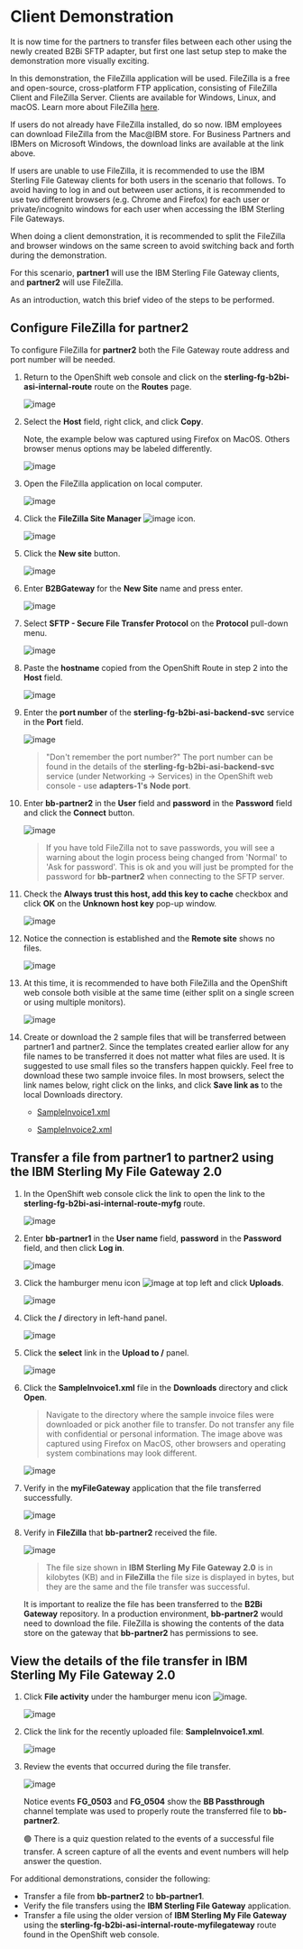 # Client Demonstration

It is now time for the partners to transfer files between each other using the newly created B2Bi SFTP adapter, but first one last setup step to make the demonstration more visually exciting.

In this demonstration, the FileZilla application will be used. FileZilla is a free and open-source, cross-platform FTP application, consisting of FileZilla Client and FileZilla Server. Clients are available for Windows, Linux, and macOS. Learn more about FileZilla [here](https://filezilla-project.org/).

If users do not already have FileZilla installed, do so now. IBM employees can download FileZilla from the Mac@IBM store. For Business Partners and IBMers on Microsoft Windows, the download links are available at the link above.

If users are unable to use FileZilla, it is recommended to use the IBM Sterling File Gateway clients for both users in the scenario that follows. To avoid having to log in and out between user actions, it is recommended to use two different browsers (e.g. Chrome and Firefox) for each user or private/incognito windows for each user when accessing the IBM Sterling File Gateways.

When doing a client demonstration, it is recommended to split the FileZilla and browser windows on the same screen to avoid switching back and forth during the demonstration.

For this scenario, **partner1** will use the IBM Sterling File Gateway clients, and **partner2** will use FileZilla.

As an introduction, watch this brief video of the steps to be performed.

## Configure FileZilla for partner2

To configure FileZilla for **partner2** both the File Gateway route address and port number will be needed.

1. Return to the OpenShift web console and click on the **sterling-fg-b2bi-asi-internal-route** route on the **Routes** page.

    ![image](_attachments/OS_InternalRoute1.png)

1. Select the **Host** field, right click, and click **Copy**.

    Note, the example below was captured using Firefox on MacOS. Others browser menus options may be labeled differently.

    ![image](_attachments/OS_InternalRoute2.png)

1. Open the FileZilla application on local computer.

    ![image](_attachments/FileZilla.png)

1. Click the **FileZilla Site Manager** ![image](_attachments/FZSiteManagerIcon.png) icon.

    ![image](_attachments/FileZillaSiteManager.png)

1. Click the **New site** button.

    ![image](_attachments/FZ_NewSiteButton.png)

1. Enter **B2BGateway** for the **New Site** name and press enter.

    ![image](_attachments/FZ_NewSiteName.png)

1. Select **SFTP - Secure File Transfer Protocol** on the **Protocol** pull-down menu.

    ![image](_attachments/FZ_NewSiteProtocol.png)

1. Paste the **hostname** copied from the OpenShift Route in step 2 into the **Host** field.

    ![image](_attachments/FZ_NewSitePasteHost.png)

1. Enter the **port number** of the **sterling-fg-b2bi-asi-backend-svc** service in the **Port** field.

    ![image](_attachments/FZ_NewSitePort.png)

    > "Don't remember the port number?" The port number can be found in the details of the **sterling-fg-b2bi-asi-backend-svc** service (under Networking -> Services) in the OpenShift web console - use **adapters-1's** **Node port**.

1. Enter **bb-partner2** in the **User** field and **password** in the **Password** field and click the **Connect** button.

    ![image](_attachments/BB_FZ_NewSiteUserPassword.png)

    > If you have told FileZilla not to save passwords, you will see a warning about the login process being changed from 'Normal' to 'Ask for password'. This is ok and you will just be prompted for the password for **bb-partner2** when connecting to the SFTP server.

1. Check the **Always trust this host, add this key to cache** checkbox and click **OK** on the **Unknown host key** pop-up window.

    ![image](_attachments/FZ_UKnknownHostKey.png)

1. Notice the connection is established and the **Remote site** shows no files.

    ![image](_attachments/FZ_Connected.png)

1. At this time, it is recommended to have both FileZilla and the OpenShift web console both visible at the same time (either split on a single screen or using multiple monitors).

    ![image](_attachments/OS_FZ_splitScreen.png)

1. Create or download the 2 sample files that will be transferred between partner1 and partner2. Since the templates created earlier allow for any file names to be transferred it does not matter what files are used.  It is suggested to use small files so the transfers happen quickly.  Feel free to download these two sample invoice files. In most browsers, select the link names below, right click on the links, and click **Save link as** to the local Downloads directory.

    - [SampleInvoice1.xml](https://raw.githubusercontent.com/IBM/SalesEnablement-SterlingDataExchange-L3/main/tools/SampleInvoice1.xml)

    - [SampleInvoice2.xml](https://raw.githubusercontent.com/IBM/SalesEnablement-SterlingDataExchange-L3/main/tools/SampleInvoice2.xml)

## Transfer a file from partner1 to partner2 using the IBM Sterling My File Gateway 2.0

1. In the OpenShift web console click the link to open the link to the **sterling-fg-b2bi-asi-internal-route-myfg** route.

    ![image](_attachments/OS_Route-MyFG.png)

1. Enter **bb-partner1** in the **User name** field, **password** in the **Password** field, and then click **Log in**.

    ![image](_attachments/BB_MyFG_login.png)

1. Click the hamburger menu icon ![image](_attachments/MyFG_HamburgerIcon.png) at top left and click **Uploads**.

    ![image](_attachments/MyFG_UploadsMenu.png)

1. Click the **/** directory in left-hand panel.

    ![image](_attachments/MyFG_DirectorySelect.png)

1. Click the **select** link in the **Upload to /** panel.

    ![image](_attachments/MyFG_UploadPanel.png)

1. Click the **SampleInvoice1.xml** file in the **Downloads** directory and click **Open**.

    > Navigate to the directory where the sample invoice files were downloaded or pick another file to transfer. Do not transfer any file with confidential or personal information. The image above was captured using Firefox on MacOS, other browsers and operating system combinations may look different.

    ![image](_attachments/MyFG_UploadFileDialog.png)

1. Verify in the **myFileGateway** application that the file transferred successfully.

    ![image](_attachments/BB_MyFG_UploadFileTransferSuccess.png)

1. Verify in **FileZilla** that **bb-partner2** received the file.

    ![image](_attachments/BB_FZ_UploadFileTransferSuccess.png)

    > The file size shown in **IBM Sterling My File Gateway 2.0** is in kilobytes (KB) and in **FileZilla** the file size is displayed in bytes, but they are the same and the file transfer was successful.

    It is important to realize the file has been transferred to the **B2Bi Gateway** repository. In a production environment, **bb-partner2** would need to download the file. FileZilla is showing the contents of the data store on the gateway that **bb-partner2** has permissions to see.

## View the details of the file transfer in **IBM Sterling My File Gateway 2.0**

1. Click **File activity** under the hamburger menu icon ![image](_attachments/MyFG_HamburgerIcon.png).

    ![image](_attachments/MyFG_FileActivityMenu.png)

1. Click the link for the recently uploaded file: **SampleInvoice1.xml**.

    ![image](_attachments/BB_MyFG_FileActivity.png)

1. Review the events that occurred during the file transfer.

    ![image](_attachments/BB_MyFG_FileActivityDetails.png)

    Notice events **FG_0503** and **FG_0504** show the **BB Passthrough** channel template was used to properly route the transferred file to **bb-partner2**.

    :green_circle: There is a quiz question related to the events of a successful file transfer. A screen capture of all the events and event numbers will help answer the question.

For additional demonstrations, consider the following:

- Transfer a file from **bb-partner2** to **bb-partner1**.
- Verify the file transfers using the **IBM Sterling File Gateway** application.
- Transfer a file using the older version of **IBM Sterling My File Gateway** using the **sterling-fg-b2bi-asi-internal-route-myfilegateway** route found in the OpenShift web console.
